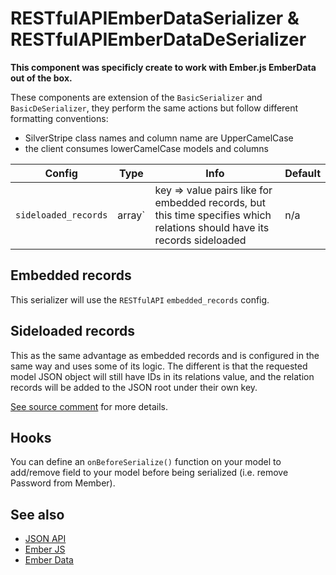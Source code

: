 # RESTfulAPIEmberDataSerializer & RESTfulAPIEmberDataDeSerializer

**This component was specificly create to work with Ember.js EmberData out of the box.**

These components are extension of the `BasicSerializer` and `BasicDeSerializer`, they perform the same actions but follow different formatting conventions:
* SilverStripe class names and column name are UpperCamelCase
* the client consumes lowerCamelCase models and columns

Config | Type | Info | Default
--- | :---: | --- | ---
`sideloaded_records` | array` | key => value pairs like for embedded records, but this time specifies which relations should have its records sideloaded | n/a


## Embedded records

This serializer will use the `RESTfulAPI` `embedded_records` config.


## Sideloaded records

This as the same advantage as embedded records and is configured in the same way and uses some of its logic. The different is that the requested model JSON object will still have IDs in its relations value, and the relation records will be added to the JSON root under their own key.

[See source comment](https://github.com/colymba/silverstripe-restfulapi/blob/master/code/serializers/EmberData/RESTfulAPIEmberDataSerializer.php#L61) for more details.


## Hooks

You can define an `onBeforeSerialize()` function on your model to add/remove field to your model before being serialized (i.e. remove Password from Member).


## See also
* [JSON API](http://jsonapi.org)
* [Ember JS](https://github.com/emberjs/ember.js)
* [Ember Data](https://github.com/emberjs/data)